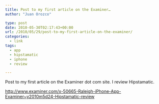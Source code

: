 ```yaml
---
title: Post to my first article on the Examiner…
author: "Juan Orozco" 

type: post
date: 2010-05-30T02:17:43+00:00
url: /2010/05/29/post-to-my-first-article-on-the-examiner/
categories:
  - link
tags:
  - app
  - hipstamatic
  - iphone
  - review

---
```

Post to my first article on the Examiner dot com site. I review Hipstamatic.

http://www.examiner.com/x-50665-Raleigh-iPhone-App-Examiner~y2010m5d24-Hipstamatic-review
